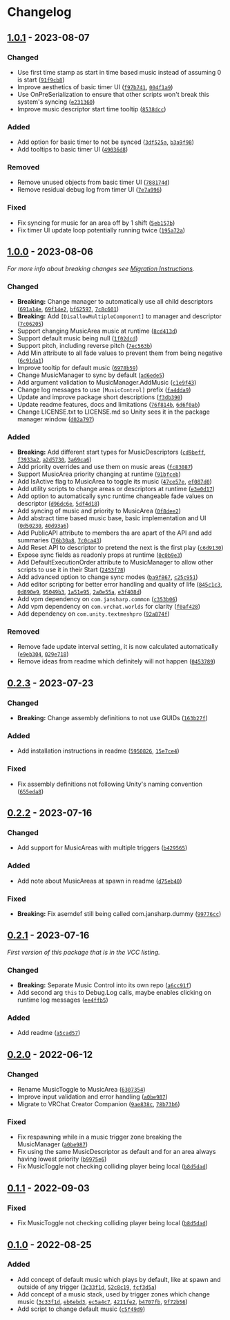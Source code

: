 
# Changelog

## [1.0.1] - 2023-08-07

### Changed

- Use first time stamp as start in time based music instead of assuming 0 is start ([`91f9cb8`](https://github.com/JanSharp/VRCMusicControl/commit/91f9cb888dcc8c947f848d073c03d7d8786293c5))
- Improve aesthetics of basic timer UI ([`f97b741`](https://github.com/JanSharp/VRCMusicControl/commit/f97b741765604207c9c4d0fb97d8201be6b82799), [`004f1a9`](https://github.com/JanSharp/VRCMusicControl/commit/004f1a9abe225e42bdffe7d715c71c3a7f43ee11))
- Use OnPreSerialization to ensure that other scripts won't break this system's syncing ([`e231360`](https://github.com/JanSharp/VRCMusicControl/commit/e231360d27f970018980c042b5f7b5190c1847f3))
- Improve music descriptor start time tooltip ([`8538dcc`](https://github.com/JanSharp/VRCMusicControl/commit/8538dcc9532f80e20637edb19dd5dc12530ddea8))

### Added

- Add option for basic timer to not be synced ([`3df525a`](https://github.com/JanSharp/VRCMusicControl/commit/3df525a71050c767345d4671ce044343e7f3c489), [`b3a9f98`](https://github.com/JanSharp/VRCMusicControl/commit/b3a9f98b867bd36651ec7d251199a4c12c99ac0a))
- Add tooltips to basic timer UI ([`49036d8`](https://github.com/JanSharp/VRCMusicControl/commit/49036d89be22016323375f12248f4e202aef9e0f))

### Removed

- Remove unused objects from basic timer UI ([`788174d`](https://github.com/JanSharp/VRCMusicControl/commit/788174df7e0638e3785cde7491ef75120dc81b07))
- Remove residual debug log from timer UI ([`7e7a996`](https://github.com/JanSharp/VRCMusicControl/commit/7e7a996240c982282c00c788f99d839e3a6a9911))

### Fixed

- Fix syncing for music for an area off by 1 shift ([`5eb157b`](https://github.com/JanSharp/VRCMusicControl/commit/5eb157b5f686e00bdff20437df1e7fbd40ddc05f))
- Fix timer UI update loop potentially running twice ([`195a72a`](https://github.com/JanSharp/VRCMusicControl/commit/195a72a0075c72815930278fcaa6c35a8f028d71))

## [1.0.0] - 2023-08-06

_For more info about breaking changes see [Migration Instructions](Documentation~/Migration.md#migrating-to-v100)._

### Changed

- **Breaking:** Change manager to automatically use all child descriptors ([`691a14e`](https://github.com/JanSharp/VRCMusicControl/commit/691a14ed723e62e83ec93840e218b3d22de4f5cc), [`69f14e2`](https://github.com/JanSharp/VRCMusicControl/commit/69f14e29073a6d210ea752cfe042e07d8ea9003d), [`bf62597`](https://github.com/JanSharp/VRCMusicControl/commit/bf6259753000b66ed53305a95b6fce45004016b1), [`7c8c601`](https://github.com/JanSharp/VRCMusicControl/commit/7c8c601ad990bc74d929afce091ecdadd56ccffa))
- **Breaking:** Add `[DisallowMultipleComponent]` to manager and descriptor ([`7c06205`](https://github.com/JanSharp/VRCMusicControl/commit/7c06205e8347c1c838274ecbeb0c52907b99dd3f))
- Support changing MusicArea music at runtime ([`8cd413d`](https://github.com/JanSharp/VRCMusicControl/commit/8cd413d3637f1a98403983d884b41b48123f817f))
- Support default music being null ([`1f02dcd`](https://github.com/JanSharp/VRCMusicControl/commit/1f02dcd326f147fa369523f6ff992becdfab3946))
- Support pitch, including reverse pitch ([`7ec563b`](https://github.com/JanSharp/VRCMusicControl/commit/7ec563b8ecfc7e413b2d3158ed95d78d7dd70d9a))
- Add Min attribute to all fade values to prevent them from being negative ([`6c91da1`](https://github.com/JanSharp/VRCMusicControl/commit/6c91da157a84c8d95d3885d7d2f53594f9c28126))
- Improve tooltip for default music ([`6978b59`](https://github.com/JanSharp/VRCMusicControl/commit/6978b597c93a99552acdab196eb0de40ac4814dc))
- Change MusicManager to sync by default ([`ad6ede5`](https://github.com/JanSharp/VRCMusicControl/commit/ad6ede5d7616db8d1491131e5aaa5aa86d93607f))
- Add argument validation to MusicManager.AddMusic ([`c1e9f43`](https://github.com/JanSharp/VRCMusicControl/commit/c1e9f43d79f0b2819ffa44fd5b9fee14b6a478ef))
- Change log messages to use `[MusicControl]` prefix ([`fa4dda9`](https://github.com/JanSharp/VRCMusicControl/commit/fa4dda9d9cc253a0124520597c69e678850a7a43))
- Update and improve package short descriptions ([`f3db390`](https://github.com/JanSharp/VRCMusicControl/commit/f3db3904b44e8f177fda8a744e4c71b3b2e98e63))
- Update readme features, docs and limitations ([`76f814b`](https://github.com/JanSharp/VRCMusicControl/commit/76f814b483d597e830407f152006a9d15e128d6b), [`6d6f0ab`](https://github.com/JanSharp/VRCMusicControl/commit/6d6f0ab3888fa901029284beebdd8b81ebeefdd0))
- Change LICENSE.txt to LICENSE.md so Unity sees it in the package manager window ([`d02a797`](https://github.com/JanSharp/VRCMusicControl/commit/d02a797e7c34c7004d0185ae2d679985eaa9a57f))

### Added

- **Breaking:** Add different start types for MusicDescriptors ([`cd9beff`](https://github.com/JanSharp/VRCMusicControl/commit/cd9beff6de7af96452d7484849e964b06e5dbed4), [`f3933a2`](https://github.com/JanSharp/VRCMusicControl/commit/f3933a2d4a9594769c65aa97049ee99b9f281137), [`a2d5730`](https://github.com/JanSharp/VRCMusicControl/commit/a2d57304907ed26607cbb5d4b95893d7bf891a78), [`3a69ca6`](https://github.com/JanSharp/VRCMusicControl/commit/3a69ca6b1ed455b9b49a5606da4803956e91abcd))
- Add priority overrides and use them on music areas ([`fc83087`](https://github.com/JanSharp/VRCMusicControl/commit/fc83087719338f3ebdf604406fb75a3396a88d83))
- Support MusicArea priority changing at runtime ([`91bfceb`](https://github.com/JanSharp/VRCMusicControl/commit/91bfcebcfb8e665f0724f73a6b8296b6022d2b5e))
- Add IsActive flag to MusicArea to toggle its music ([`47ce57e`](https://github.com/JanSharp/VRCMusicControl/commit/47ce57e964d5df8d6a20b19f57b3ae9322078bec), [`ef087d0`](https://github.com/JanSharp/VRCMusicControl/commit/ef087d0eb7f455cd21dd4b2c3505714e3b8571ea))
- Add utility scripts to change areas or descriptors at runtime ([`e3e0d17`](https://github.com/JanSharp/VRCMusicControl/commit/e3e0d172bbbb419c7166299867e4c5df289b381b))
- Add option to automatically sync runtime changeable fade values on descriptor ([`d96dc6e`](https://github.com/JanSharp/VRCMusicControl/commit/d96dc6ef45689feed7075de16e4284cc2954214f), [`5df4d18`](https://github.com/JanSharp/VRCMusicControl/commit/5df4d1811b0f3f508bdbe9a72560c10f40b4e2b3))
- Add syncing of music and priority to MusicArea ([`0f8dee2`](https://github.com/JanSharp/VRCMusicControl/commit/0f8dee235232805e693d8d0a69712204ad284d58))
- Add abstract time based music base, basic implementation and UI ([`0d50230`](https://github.com/JanSharp/VRCMusicControl/commit/0d5023091bdbcf167e325491202eeda0b1f992a4), [`40d93a6`](https://github.com/JanSharp/VRCMusicControl/commit/40d93a62a3dc2a8afdf71ef5e47a64d258f06bca))
- Add PublicAPI attribute to members tha are apart of the API and add summaries ([`76b30a8`](https://github.com/JanSharp/VRCMusicControl/commit/76b30a857cf092c26a142fa8d91530df993ae3ae), [`7c0ca43`](https://github.com/JanSharp/VRCMusicControl/commit/7c0ca43c73993ebe5ca4a74a992097fef050e45b))
- Add Reset API to descriptor to pretend the next is the first play ([`c6d9130`](https://github.com/JanSharp/VRCMusicControl/commit/c6d9130b6b60b3381244b15ff120afee7c63afdd))
- Expose sync fields as readonly props at runtime ([`0c0b9e3`](https://github.com/JanSharp/VRCMusicControl/commit/0c0b9e3ea0cab6f407e66dfe878f561345427a12))
- Add DefaultExecutionOrder attribute to MusicManager to allow other scripts to use it in their Start ([`2453f78`](https://github.com/JanSharp/VRCMusicControl/commit/2453f78199d2ab83759003312e9e5bd4ae69aeae))
- Add advanced option to change sync modes ([`ba9f867`](https://github.com/JanSharp/VRCMusicControl/commit/ba9f8673f18ac004d06206baa0cc38de49ed71a3), [`c25c951`](https://github.com/JanSharp/VRCMusicControl/commit/c25c9518a16d8837a76ec35568e7f90dda0226fc))
- Add editor scripting for better error handling and quality of life ([`845c1c3`](https://github.com/JanSharp/VRCMusicControl/commit/845c1c33d406fdc01488c9a0551c01a64b26cfb0), [`0d890e9`](https://github.com/JanSharp/VRCMusicControl/commit/0d890e9cb651712ae67c37d4ff615c0747a284c6), [`95049b3`](https://github.com/JanSharp/VRCMusicControl/commit/95049b3103b3133e4b46093eefeac9d3a576bb35), [`1a51e95`](https://github.com/JanSharp/VRCMusicControl/commit/1a51e95f1a15078cb6f5555b457c0a164a27e545), [`2a0e55a`](https://github.com/JanSharp/VRCMusicControl/commit/2a0e55a25a43732aad7f8a1144c64e77506a89f7), [`e3f408d`](https://github.com/JanSharp/VRCMusicControl/commit/e3f408dce7f3d388e730a8a1663608de139b164a))
- Add vpm dependency on `com.jansharp.common` ([`c353b06`](https://github.com/JanSharp/VRCMusicControl/commit/c353b06e249e1322a231ff45b653983690f3e13c))
- Add vpm dependency on `com.vrchat.worlds` for clarity ([`f0af428`](https://github.com/JanSharp/VRCMusicControl/commit/f0af4288cbab80598413eb5a513cfa548a432f4d))
- Add dependency on `com.unity.textmeshpro` ([`92a874f`](https://github.com/JanSharp/VRCMusicControl/commit/92a874fd685feb442cebef730b1c9164a8ff2572))

### Removed

- Remove fade update interval setting, it is now calculated automatically ([`e9eb304`](https://github.com/JanSharp/VRCMusicControl/commit/e9eb304aa86afbed5705e592271cbae5243f3080), [`029e718`](https://github.com/JanSharp/VRCMusicControl/commit/029e71875af0b9d309140562d63cccde81c44863))
- Remove ideas from readme which definitely will not happen ([`0453789`](https://github.com/JanSharp/VRCMusicControl/commit/0453789f9ca1a3548bff34fbd6259de8565d16a8))

## [0.2.3] - 2023-07-23

### Changed

- **Breaking:** Change assembly definitions to not use GUIDs ([`163b27f`](https://github.com/JanSharp/VRCMusicControl/commit/163b27fb24d3886e33f21d7b336ea696af36c616))

### Added

- Add installation instructions in readme ([`5950826`](https://github.com/JanSharp/VRCMusicControl/commit/5950826e054a7535b26fcc0b8ddf1d61d051b072), [`15e7ce4`](https://github.com/JanSharp/VRCMusicControl/commit/15e7ce44bb4e434fc146b27fc385fda505f3d451))

### Fixed

- Fix assembly definitions not following Unity's naming convention ([`655eda8`](https://github.com/JanSharp/VRCMusicControl/commit/655eda8a5da1e253503e6d971b6a2e33f3add872))

## [0.2.2] - 2023-07-16

### Changed

- Add support for MusicAreas with multiple triggers ([`b429565`](https://github.com/JanSharp/VRCMusicControl/commit/b4295655cc89e0257078f3ffc7a4765f7e365405))

### Added

- Add note about MusicAreas at spawn in readme ([`d75eb40`](https://github.com/JanSharp/VRCMusicControl/commit/d75eb40c39cf9706de123fb7347e2db24000aff6))

### Fixed

- **Breaking:** Fix asemdef still being called com.jansharp.dummy ([`99776cc`](https://github.com/JanSharp/VRCMusicControl/commit/99776cca808e950ed1480af0d34c7b69823b83ca))

## [0.2.1] - 2023-07-16

_First version of this package that is in the VCC listing._

### Changed

- **Breaking:** Separate Music Control into its own repo ([`a6cc91f`](https://github.com/JanSharp/VRCMusicControl/commit/a6cc91f52c408783a78230ed199c62908310dc18))
- Add second arg `this` to Debug.Log calls, maybe enables clicking on runtime log messages ([`ee4ffb5`](https://github.com/JanSharp/VRCMusicControl/commit/ee4ffb5ffe6218097cd01b94becc93bafb6ad2ca))

### Added

- Add readme ([`a5cad57`](https://github.com/JanSharp/VRCMusicControl/commit/a5cad5711ebe43e1956d227ea73025d4cf6a5575))

## [0.2.0] - 2022-06-12

### Changed

- Rename MusicToggle to MusicArea ([`6307354`](https://github.com/JanSharp/VRCMusicControl/commit/63073543fe2baf2b7a6af39f0adaeb759a12541d))
- Improve input validation and error handling ([`a0be987`](https://github.com/JanSharp/VRCMusicControl/commit/a0be98784c5afd607a4088c2763927ad5ed0312e))
- Migrate to VRChat Creator Companion ([`9ae838c`](https://github.com/JanSharp/VRCMusicControl/commit/9ae838cf1d6280c64c607559fb3ae9967b52bd99), [`78b73b6`](https://github.com/JanSharp/VRCMusicControl/commit/78b73b6816612602b04daafeb4097351f087c01a))

### Fixed

- Fix respawning while in a music trigger zone breaking the MusicManager ([`a0be987`](https://github.com/JanSharp/VRCMusicControl/commit/a0be98784c5afd607a4088c2763927ad5ed0312e))
- Fix using the same MusicDescriptor as default and for an area always having lowest priority ([`b9975e6`](https://github.com/JanSharp/VRCMusicControl/commit/b9975e64b54aa0d7e1fd5a28aee46d5e29a861c1))
- Fix MusicToggle not checking colliding player being local ([`b8d5dad`](https://github.com/JanSharp/VRCMusicControl/commit/b8d5dadd665fbc464737bbd33eee66ffe8dc947c))

## [0.1.1] - 2022-09-03

### Fixed

- Fix MusicToggle not checking colliding player being local ([`b8d5dad`](https://github.com/JanSharp/VRCMusicControl/commit/b8d5dadd665fbc464737bbd33eee66ffe8dc947c))

## [0.1.0] - 2022-08-25

### Added

- Add concept of default music which plays by default, like at spawn and outside of any trigger ([`3c33f1d`](https://github.com/JanSharp/VRCMusicControl/commit/3c33f1d1b8cf1bc5da6cb86c8ca8d8fdebf58822), [`52c8c19`](https://github.com/JanSharp/VRCMusicControl/commit/52c8c192bd5302f7e109583f716602d5b645ee8e), [`fcf3d5a`](https://github.com/JanSharp/VRCMusicControl/commit/fcf3d5aca13fcd57cc91993a2bccae7409bdfcef))
- Add concept of a music stack, used by trigger zones which change music ([`3c33f1d`](https://github.com/JanSharp/VRCMusicControl/commit/3c33f1d1b8cf1bc5da6cb86c8ca8d8fdebf58822), [`eb6ebd3`](https://github.com/JanSharp/VRCMusicControl/commit/eb6ebd399a66753a392cf45b57a4b6eda4267dd5), [`ec5a4c7`](https://github.com/JanSharp/VRCMusicControl/commit/ec5a4c762d25ae5e80ec96be3ada19906f506722), [`4211fe2`](https://github.com/JanSharp/VRCMusicControl/commit/4211fe2ad233802a516cb3560102a5c5a4721b84), [`b4707fb`](https://github.com/JanSharp/VRCMusicControl/commit/b4707fbeed41edfc805a1fd94c6d80befc1648f5), [`9f72b56`](https://github.com/JanSharp/VRCMusicControl/commit/9f72b56ece6257f22cd21710a65ababbcf5d360d))
- Add script to change default music ([`c5f49d9`](https://github.com/JanSharp/VRCMusicControl/commit/c5f49d9a0fbd3eff0578b1d8afe69f0165c05c64))

[1.0.1]: https://github.com/JanSharp/VRCMusicControl/releases/tag/v1.0.1
[1.0.0]: https://github.com/JanSharp/VRCMusicControl/releases/tag/v1.0.0
[0.2.3]: https://github.com/JanSharp/VRCMusicControl/releases/tag/v0.2.3
[0.2.2]: https://github.com/JanSharp/VRCMusicControl/releases/tag/v0.2.2
[0.2.1]: https://github.com/JanSharp/VRCMusicControl/releases/tag/v0.2.1
[0.2.0]: https://github.com/JanSharp/VRCMusicControl/releases/tag/MusicControl_v0.2.0
[0.1.1]: https://github.com/JanSharp/VRCMusicControl/releases/tag/MusicControl_v0.1.1
[0.1.0]: https://github.com/JanSharp/VRCMusicControl/releases/tag/MusicControl_v0.1.0
